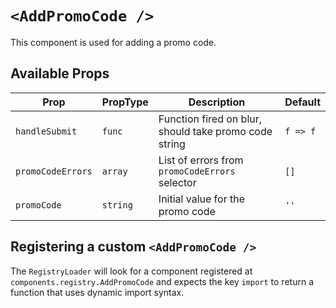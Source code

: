 # `<AddPromoCode />`

This component is used for adding a promo code.

## Available Props

| Prop              | PropType | Description                                           | Default  |
| ----------------- | -------- | ----------------------------------------------------- | -------- |
| `handleSubmit`    | `func`   | Function fired on blur, should take promo code string | `f => f` |
| `promoCodeErrors` | `array`  | List of errors from `promoCodeErrors` selector        | `[]`     |
| `promoCode`       | `string` | Initial value for the promo code                      | `''`     |

## Registering a custom `<AddPromoCode />`

The `RegistryLoader` will look for a component registered at `components.registry.AddPromoCode` and expects the key `import` to return a function that uses dynamic import syntax.
